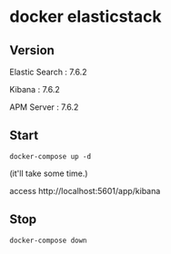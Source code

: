 # docker elasticstack

## Version 

Elastic Search : 7.6.2

Kibana : 7.6.2

APM Server : 7.6.2


## Start

~~~
docker-compose up -d
~~~

(it'll take some time.)

access http://localhost:5601/app/kibana


## Stop

~~~
docker-compose down
~~~

